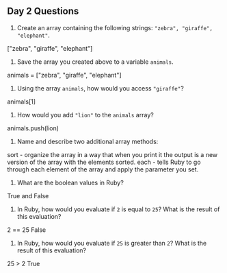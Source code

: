 ## Day 2 Questions

1. Create an array containing the following strings: `"zebra", "giraffe", "elephant"`.

["zebra", "giraffe", "elephant"]

1. Save the array you created above to a variable `animals`.

animals = ["zebra", "giraffe", "elephant"]

1. Using the array `animals`, how would you access `"giraffe"`?

animals[1]

1. How would you add `"lion"` to the `animals` array?

animals.push(lion)

1. Name and describe two additional array methods:

sort - organize the array in a way that when you print it the output is a new version of the array with the elements sorted.
each - tells Ruby to go through each element of the array and apply the parameter you set.

1. What are the boolean values in Ruby?

True and False

1. In Ruby, how would you evaluate if `2` is equal to `25`? What is the result of this evaluation?

2 == 25
False

1. In Ruby, how would you evaluate if `25` is greater than `2`? What is the result of this evaluation?

25 > 2
True 
